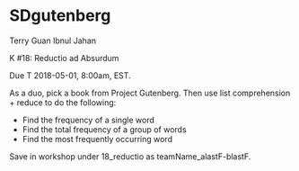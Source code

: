 # SDgutenberg
Terry Guan Ibnul Jahan


K #18: Reductio ad Absurdum

Due T 2018-05-01, 8:00am, EST.

As a duo, pick a book from Project Gutenberg. Then use list comprehension + reduce to do the following:

* Find the frequency of a single word
* Find the total frequency of a group of words
* Find the most frequently occurring word

Save in workshop under 18_reductio as teamName_alastF-blastF.
